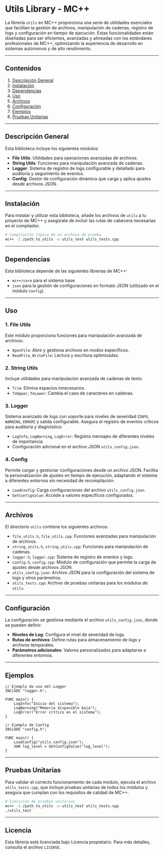 # Utils Library - MC++

La librería `utils` en MC++ proporciona una serie de utilidades esenciales que facilitan la gestión de archivos, manipulación de cadenas, registro de logs y configuración en tiempo de ejecución. Estas funcionalidades están diseñadas para ser eficientes, avanzadas y alineadas con los estándares profesionales de MC++, optimizando la experiencia de desarrollo en sistemas autónomos y de alto rendimiento.

---

## Contenidos

1. [Descripción General](#descripción-general)
2. [Instalación](#instalación)
3. [Dependencias](#dependencias)
4. [Uso](#uso)
5. [Archivos](#archivos)
6. [Configuración](#configuración)
7. [Ejemplos](#ejemplos)
8. [Pruebas Unitarias](#pruebas-unitarias)

---

## Descripción General

Esta biblioteca incluye los siguientes módulos:

- **File Utils**: Utilidades para operaciones avanzadas de archivos.
- **String Utils**: Funciones para manipulación avanzada de cadenas.
- **Logger**: Sistema de registro de logs configurable y detallado para auditoría y seguimiento de eventos.
- **Config**: Gestor de configuración dinámica que carga y aplica ajustes desde archivos JSON.

---

## Instalación

Para instalar y utilizar esta biblioteca, añade los archivos de `utils` a tu proyecto de MC++ y asegúrate de incluir las rutas de cabecera necesarias en el compilador. 

```sh
# Compilación típica de un archivo de prueba
mc++ -I./path_to_utils -o utils_test utils_tests.cpp
```

---

## Dependencias

Esta biblioteca depende de las siguientes librerías de MC++:
- `mc++/core` para el sistema base.
- `json` para la gestión de configuraciones en formato JSON (utilizado en el módulo `Config`).
  
---

## Uso

### 1. File Utils

Este módulo proporciona funciones para manipulación avanzada de archivos:
- `OpenFile`: Abre y gestiona archivos en modos específicos.
- `ReadFile`, `WriteFile`: Lectura y escritura optimizadas.
  
### 2. String Utils

Incluye utilidades para manipulación avanzada de cadenas de texto:
- `Trim`: Elimina espacios innecesarios.
- `ToUpper`, `ToLower`: Cambia el caso de caracteres en cadenas.

### 3. Logger

Sistema avanzado de logs con soporte para niveles de severidad (`INFO`, `WARNING`, `ERROR`) y salida configurable. Asegura el registro de eventos críticos para auditoría y diagnóstico:
- `LogInfo`, `LogWarning`, `LogError`: Registra mensajes de diferentes niveles de importancia.
- Configuración adicional en el archivo JSON `utils_config.json`.

### 4. Config

Permite cargar y gestionar configuraciones desde un archivo JSON. Facilita la personalización de ajustes en tiempo de ejecución, adaptando el sistema a diferentes entornos sin necesidad de recompilación:
- `LoadConfig`: Carga configuraciones del archivo `utils_config.json`.
- `GetConfigValue`: Accede a valores específicos configurados.

---

## Archivos

El directorio `utils` contiene los siguientes archivos:

- `file_utils.h`, `file_utils.cpp`: Funciones avanzadas para manipulación de archivos.
- `string_utils.h`, `string_utils.cpp`: Funciones para manipulación de cadenas.
- `logger.h`, `logger.cpp`: Sistema de registro de eventos y logs.
- `config.h`, `config.cpp`: Módulo de configuración que permite la carga de ajustes desde archivos JSON.
- `utils_config.json`: Archivo JSON para la configuración del sistema de logs y otros parámetros.
- `utils_tests.cpp`: Archivo de pruebas unitarias para los módulos de `utils`.

---

## Configuración

La configuración se gestiona mediante el archivo `utils_config.json`, donde se pueden definir:
- **Niveles de Log**: Configura el nivel de severidad de logs.
- **Rutas de archivos**: Define rutas para almacenamiento de logs y archivos temporales.
- **Parámetros adicionales**: Valores personalizados para adaptarse a diferentes entornos.

---

## Ejemplos

```mc++
// Ejemplo de uso del Logger
INCLUDE "logger.h";

FUNC main() {
    LogInfo("Inicio del sistema");
    LogWarning("Memoria disponible baja");
    LogError("Error crítico en el sistema");
}

// Ejemplo de Config
INCLUDE "config.h";

FUNC main() {
    LoadConfig("utils_config.json");
    VAR log_level = GetConfigValue("log_level");
}
```

---

## Pruebas Unitarias

Para validar el correcto funcionamiento de cada módulo, ejecuta el archivo `utils_tests.cpp`, que incluye pruebas unitarias de todos los módulos y asegura que cumplan con los requisitos de calidad de MC++.

```sh
# Ejecución de pruebas unitarias
mc++ -I./path_to_utils -o utils_test utils_tests.cpp
./utils_test
```

---

## Licencia

Esta librería está licenciada bajo Licencia propietario. Para más detalles, consulta el archivo `LICENSE`.

```
